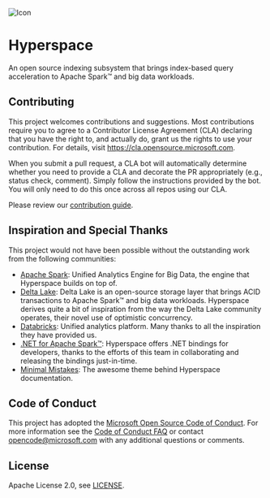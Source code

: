 ![Icon](https://github.com/rapoth/hyperspace/blob/master/docs/assets/images/hyperspace-small-banner.png?raw=true)

# Hyperspace

An open source indexing subsystem that brings index-based query acceleration to Apache Spark™ and big data workloads.

## Contributing

This project welcomes contributions and suggestions.  Most contributions require you to agree to a
Contributor License Agreement (CLA) declaring that you have the right to, and actually do, grant us
the rights to use your contribution. For details, visit https://cla.opensource.microsoft.com.

When you submit a pull request, a CLA bot will automatically determine whether you need to provide
a CLA and decorate the PR appropriately (e.g., status check, comment). Simply follow the instructions
provided by the bot. You will only need to do this once across all repos using our CLA.

Please review our [contribution guide](CONTRIBUTING.md).

## Inspiration and Special Thanks

This project would not have been possible without the outstanding work from the following communities:

- [Apache Spark](https://spark.apache.org/): Unified Analytics Engine for Big Data, the engine that Hyperspace builds on top of.
- [Delta Lake](https://delta.io): Delta Lake is an open-source storage layer that brings ACID transactions to Apache Spark™ and big data workloads. Hyperspace derives quite a bit of inspiration from the way the Delta Lake community operates, their novel use of optimistic concurrency. 
- [Databricks](https://databricks.com/): Unified analytics platform. Many thanks to all the inspiration they have provided us.
- [.NET for Apache Spark™](https://github.com/dotnet/spark): Hyperspace offers .NET bindings for developers, thanks to the efforts of this team in collaborating and releasing the bindings just-in-time.
- [Minimal Mistakes](https://github.com/mmistakes/minimal-mistakes): The awesome theme behind Hyperspace documentation. 

## Code of Conduct

This project has adopted the [Microsoft Open Source Code of Conduct](https://opensource.microsoft.com/codeofconduct/).
For more information see the [Code of Conduct FAQ](https://opensource.microsoft.com/codeofconduct/faq/) or
contact [opencode@microsoft.com](mailto:opencode@microsoft.com) with any additional questions or comments.

## License

Apache License 2.0, see [LICENSE](https://github.com/microsoft/hyperspace/blob/master/LICENSE).
